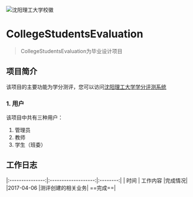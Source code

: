 ![沈阳理工大学校徽](http://www.sylu.edu.cn/image/xbs.jpg)
# CollegeStudentsEvaluation
> CollegeStudentsEvaluation为毕业设计项目

## 项目简介
该项目的主要功能为学分测评，您可以访问[沈阳理工大学学分评测系统](http://www.xuemengzihe.cn)

### 1. 用户
该项目中共有三种用户：
  1. 管理员
  2. 教师
  3. 学生（班委）

## 工作日志
|:---------------:|:-------------------:|:--------:|
|        时间        |        工作内容        |完成情况|
|2017\-04\-06  |测评创建的相关业务| ==完成==|